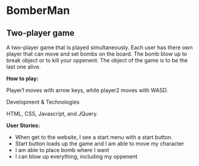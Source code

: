 # BomberMan
## Two-player game 

A two-player game that is played simultaneously. Each user has there own player that can move and set bombs on the board. The bomb blow up to break object or to kill your oppenent. The object of the game is to be the last one alive.

**How to play:**

Player1 moves with arrow keys, while player2 moves with WASD.

Development & Technologies

HTML, CSS, Javascript, and JQuery.

**User Stories:**

* When get to the website, I see a start menu with a start button.
* Start button loads up the game and I am able to move my character
* I am able to place bomb where I want
* I can blow up everything, including my oppenent
